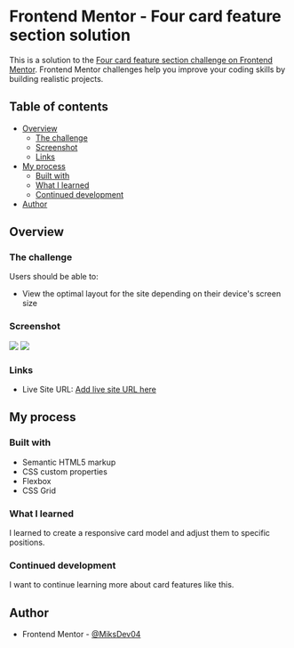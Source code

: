 # Frontend Mentor - Four card feature section solution

This is a solution to the [Four card feature section challenge on Frontend Mentor](https://www.frontendmentor.io/challenges/four-card-feature-section-weK1eFYK). Frontend Mentor challenges help you improve your coding skills by building realistic projects. 

## Table of contents

- [Overview](#overview)
  - [The challenge](#the-challenge)
  - [Screenshot](#screenshot)
  - [Links](#links)
- [My process](#my-process)
  - [Built with](#built-with)
  - [What I learned](#what-i-learned)
  - [Continued development](#continued-development)
- [Author](#author)


## Overview

### The challenge

Users should be able to:

- View the optimal layout for the site depending on their device's screen size

### Screenshot

![][./screenshot/desktop.png]
![][./screenshot/mobile.png]


### Links

- Live Site URL: [Add live site URL here](https://your-live-site-url.com)

## My process

### Built with

- Semantic HTML5 markup
- CSS custom properties
- Flexbox
- CSS Grid


### What I learned

I learned to create a responsive card model and adjust them to specific positions.


### Continued development

I want to continue learning more about card features like this.

## Author

- Frontend Mentor - [@MiksDev04](https://www.frontendmentor.io/profile/MiksDev04)


[./screenshot/desktop.png]: ./screenshot/desktop.png
[./screenshot/mobile.png]: ./screenshot/mobile.png